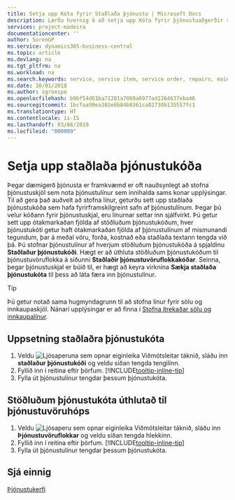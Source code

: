 ```yaml
---
title: Setja upp Kóta fyrir Staðlaða þjónustu | Microsoft Docs
description: Lærðu hvernig á að setja upp Kóta fyrir þjónustuaðgerðir sem þú framkvæmir oft.
services: project-madeira
documentationcenter: ''
author: SorenGP
ms.service: dynamics365-business-central
ms.topic: article
ms.devlang: na
ms.tgt_pltfrm: na
ms.workload: na
ms.search.keywords: service, service item, service order, repairs, maintenance
ms.date: 10/01/2018
ms.author: sgroespe
ms.openlocfilehash: b9bf54d61ba71281a7069a6977ad1264637eba46
ms.sourcegitcommit: 1bcfaa99ea302e6b84b8361ca02730b135557fc1
ms.translationtype: HT
ms.contentlocale: is-IS
ms.lasthandoff: 03/08/2019
ms.locfileid: "800099"
---
```

# <a name="set-up-standard-service-codes"></a>Setja upp staðlaða þjónustukóða
Þegar dæmigerð þjónusta er framkvæmd er oft nauðsynlegt að stofna þjónustuskjöl sem nota þjónustulínur sem innihalda sams konar upplýsingar. Til að gera það auðvelt að stofna línur, geturðu sett upp staðlaða þjónustukóða sem hafa fyrirframskilgreint safn af þjónustulínum. Þegar þú velur kóðann fyrir þjónustuskjal, eru línurnar settar inn sjálfvirkt. Þú getur sett upp ótakmarkaðan fjölda af stöðluðum þjónustukóðum, hver þjónustukóti getur haft ótakmarkaðan fjölda af þjónustulínum af mismunandi tegundum, þar á meðal vöru, forða, kostnað eða staðlaða textann tengda við þá. Þú stofnar þjónustulínur af hverjum stöðluðum þjónustukóða á spjaldinu **Staðlaður þjónustukóði**. Hægt er að úthluta stöðluðum þjónustukóðum til þjónustuvöruflokka á síðunni **Staðlaðir þjónustuvöruflokkakóðar**. Seinna, þegar þjónustuskjal er búið til, er hægt að keyra virknina **Sækja staðlaða þjónustukóta** til þess að láta færa inn þjónustulínur.  
  
> [!Tip]
>  Þú getur notað sama hugmyndagrunn til að stofna línur fyrir sölu og innkaupaskjöl. Nánari upplýsingar er að finna í [Stofna ítrekaðar sölu og innkaupalínur](sales-how-work-standard-lines.md).    
  
## <a name="to-set-up-a-standard-service-code"></a>Uppsetning staðlaðra þjónustukóta    
1. Veldu ![Ljósaperuna sem opnar eiginleika Viðmótsleitar](media/ui-search/search_small.png "Segðu mér hvað þú vilt gera") táknið, sláðu inn **staðlaður þjónustukóði** og veldu síðan tengda tengilinn.  
2. Fyllið inn í reitina eftir þörfum. [!INCLUDE[tooltip-inline-tip](includes/tooltip-inline-tip_md.md)]  
4. Fylla út þjónustulínur tengdar þessum þjónustukóta.  

## <a name="to-assign-a-standard-service-code-to-a-service-item-group"></a>Stöðluðum þjónustukóta úthlutað til þjónustuvöruhóps
1. Veldu ![Ljósaperu sem opnar eiginleika Viðmótsleitar](media/ui-search/search_small.png "Segðu mér hvað þú vilt gera") táknið, sláðu inn **Þjónustuvöruflokkar** og veldu síðan tengda hlekkinn.  
2. Fyllið inn í reitina eftir þörfum. [!INCLUDE[tooltip-inline-tip](includes/tooltip-inline-tip_md.md)]
3. Fylla út þjónustulínur tengdar þessum þjónustukóta.  

## <a name="see-also"></a>Sjá einnig
[Þjónustukerfi](service-service.md)
